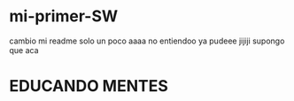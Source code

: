 # mi-primer-SW
cambio mi readme solo un poco
aaaa no entiendoo
ya pudeee jijiji
supongo que aca 
<!DOCTYPE html>
<h1> EDUCANDO MENTES<h1>


